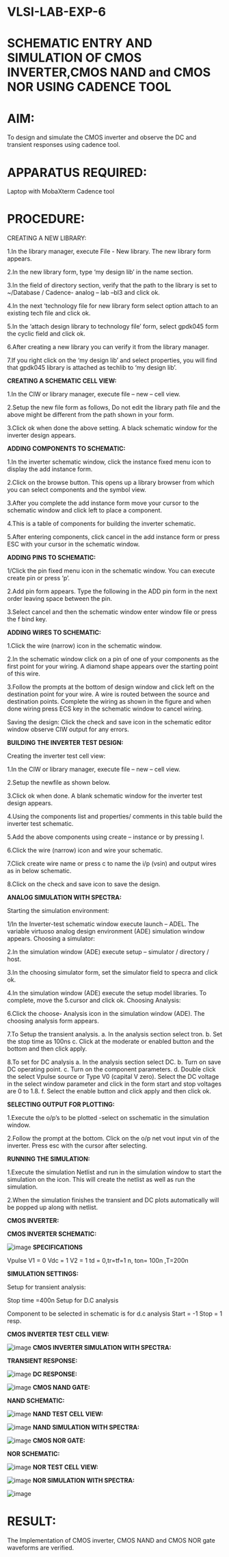 # VLSI-LAB-EXP-6
# SCHEMATIC ENTRY AND SIMULATION OF CMOS INVERTER,CMOS NAND and CMOS NOR USING CADENCE TOOL
# AIM:
To design and simulate the CMOS inverter and observe the DC and transient responses using cadence tool.

# APPARATUS REQUIRED:
Laptop with MobaXterm Cadence tool

# PROCEDURE:
CREATING A NEW LIBRARY:

1.In the library manager, execute File - New library. The new library form appears.

2.In the new library form, type ‘my design lib’ in the name section.

3.In the field of directory section, verify that the path to the library is set to ~/Database / Cadence- analog – lab –bl3 and click ok.

4.In the next ‘technology file for new library form select option attach to an existing tech file and click ok.

5.In the ‘attach design library to technology file’ form, select gpdk045 form the cyclic field and click ok.

6.After creating a new library you can verify it from the library manager.

7.If you right click on the ‘my design lib’ and select properties, you will find that gpdk045 library is attached as techlib to ‘my design lib’.

**CREATING A SCHEMATIC CELL VIEW:**

1.In the CIW or library manager, execute file – new – cell view.

2.Setup the new file form as follows, Do not edit the library path file and the above might be different from the path shown in your form.

3.Click ok when done the above setting. A black schematic window for the inverter design appears.

**ADDING COMPONENTS TO SCHEMATIC:**

1.In the inverter schematic window, click the instance fixed menu icon to display the add instance form.

2.Click on the browse button. This opens up a library browser from which you can select components and the symbol view.

3.After you complete the add instance form move your cursor to the schematic window and click left to place a component.

4.This is a table of components for building the inverter schematic.

5.After entering components, click cancel in the add instance form or press ESC with your cursor in the schematic window.

**ADDING PINS TO SCHEMATIC:**

1/Click the pin fixed menu icon in the schematic window. You can execute create pin or press ‘p’.

2.Add pin form appears. Type the following in the ADD pin form in the next order leaving space between the pin.

3.Select cancel and then the schematic window enter window file or press the f bind key.

**ADDING WIRES TO SCHEMATIC:**

1.Click the wire (narrow) icon in the schematic window.

2.In the schematic window click on a pin of one of your components as the first point for your wiring. A diamond shape appears over the starting point of this wire.

3.Follow the prompts at the bottom of design window and click left on the destination point for your wire. A wire is routed between the source and destination points. Complete the wiring as shown in the figure and when done wiring press ECS key in the schematic window to cancel wiring.

Saving the design: Click the check and save icon in the schematic editor window observe CIW output for any errors.

**BUILDING THE INVERTER TEST DESIGN:**

Creating the inverter test cell view:

1.In the CIW or library manager, execute file – new – cell view.

2.Setup the newfile as shown below.

3.Click ok when done. A blank schematic window for the inverter test design appears.

4.Using the components list and properties/ comments in this table build the inverter test schematic.

5.Add the above components using create – instance or by pressing I.

6.Click the wire (narrow) icon and wire your schematic.

7.Click create wire name or press c to name the i/p (vsin) and output wires as in below schematic.

8.Click on the check and save icon to save the design.

**ANALOG SIMULATION WITH SPECTRA:**

Starting the simulation environment:

1/In the Inverter-test schematic window execute launch – ADEL. The variable virtuoso analog design environment (ADE) simulation window appears. Choosing a simulator:

2.In the simulation window (ADE) execute setup – simulator / directory / host.

3.In the choosing simulator form, set the simulator field to specra and click ok.

4.In the simulation window (ADE) execute the setup model libraries. To complete, move the 5.cursor and click ok. Choosing Analysis:

6.Click the choose- Analysis icon in the simulation window (ADE). The choosing analysis form appears.

7.To Setup the transient analysis. a. In the analysis section select tron. b. Set the stop time as 100ns c. Click at the moderate or enabled button and the bottom and then click apply.

8.To set for DC analysis a. In the analysis section select DC. b. Turn on save DC operating point. c. Turn on the component parameters. d. Double click the select Vpulse source or Type V0 (capital V zero). Select the DC voltage in the select window parameter and click in the form start and stop voltages are 0 to 1.8. f. Select the enable button and click apply and then click ok.

**SELECTING OUTPUT FOR PLOTTING:**

1.Execute the o/p’s to be plotted -select on sschematic in the simulation window.

2.Follow the prompt at the bottom. Click on the o/p net vout input vin of the inverter. Press esc with the cursor after selecting.

 **RUNNING THE SIMULATION:**

1.Execute the simulation Netlist and run in the simulation window to start the simulation on the icon. This will create the netlist as well as run the simulation.

2.When the simulation finishes the transient and DC plots automatically will be popped up along with netlist.

 **CMOS INVERTER:**

**CMOS INVERTER SCHEMATIC:**

![image](https://github.com/kameshgopi/VLSI-LAB-EXP-6/assets/164839944/f2201fa8-b841-4bde-af16-7022dff7898e)
**SPECIFICATIONS**

Vpulse V1 = 0 Vdc = 1 V2 = 1 td = 0,tr=tf=1 n, ton= 100n ,T=200n

**SIMULATION SETTINGS:**

Setup for transient analysis:

Stop time =400n Setup for D.C analysis

Component to be selected in schematic is for d.c analysis Start = -1 Stop = 1 resp.

 **CMOS INVERTER TEST CELL VIEW:**

![image](https://github.com/kameshgopi/VLSI-LAB-EXP-6/assets/164839944/74ba959b-3e74-4784-bd03-d8206360bfcc)
**CMOS INVERTER SIMULATION WITH SPECTRA:**

**TRANSIENT RESPONSE:**

![image](https://github.com/kameshgopi/VLSI-LAB-EXP-6/assets/164839944/e2c147ea-9e1a-4faa-b700-3ae8d30337db)
**DC RESPONSE:**

![image](https://github.com/kameshgopi/VLSI-LAB-EXP-6/assets/164839944/68a50dfe-51a7-412b-b5ac-196dccc94328)
**CMOS NAND GATE:**

**NAND SCHEMATIC:**

![image](https://github.com/kameshgopi/VLSI-LAB-EXP-6/assets/164839944/851bdd6d-2a41-4ac6-82bf-f708df7361b0)
**NAND TEST CELL VIEW:**

![image](https://github.com/kameshgopi/VLSI-LAB-EXP-6/assets/164839944/fcfdb984-1fec-4ea5-862e-b776014a3723)
**NAND SIMULATION WITH SPECTRA:**

![image](https://github.com/kameshgopi/VLSI-LAB-EXP-6/assets/164839944/bd65fa43-e074-4c7d-8855-c21eee75f8b7)
**CMOS NOR GATE:**

**NOR SCHEMATIC:**

![image](https://github.com/kameshgopi/VLSI-LAB-EXP-6/assets/164839944/35fc6b7a-1f01-4638-b7b8-347a86774667)
**NOR TEST CELL VIEW:**

![image](https://github.com/kameshgopi/VLSI-LAB-EXP-6/assets/164839944/3f6173bf-0f83-4cd4-8781-b904858e6eb4)
**NOR SIMULATION WITH SPECTRA:**

![image](https://github.com/kameshgopi/VLSI-LAB-EXP-6/assets/164839944/2c5e61de-eba2-417a-97d1-901faab47534)

# RESULT:

The Implementation of CMOS inverter, CMOS NAND and CMOS NOR gate waveforms are verified.






















